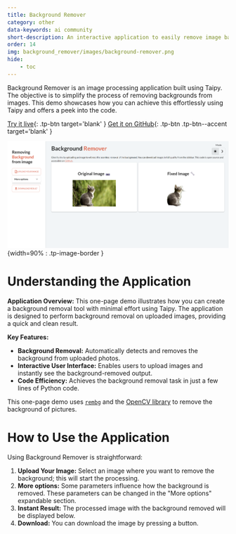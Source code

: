 ```yaml
---
title: Background Remover
category: other
data-keywords: ai community
short-description: An interactive application to easily remove image backgrounds using automatic detection.
order: 14
img: background_remover/images/background-remover.png
hide:
    - toc
---
```

Background Remover is an image processing application built using Taipy. The objective is
to simplify the process of removing backgrounds from images. This demo showcases how you
can achieve this effortlessly using Taipy and offers a peek into the code.

[Try it live](https://background-remover.taipy.cloud/){: .tp-btn target='blank' }
[Get it on GitHub](https://github.com/Avaiga/demo-remove-background){: .tp-btn .tp-btn--accent target='blank' }

![Background Remover](images/background-remover.png){width=90% : .tp-image-border }

# Understanding the Application

**Application Overview:**
This one-page demo illustrates how you can create a background removal tool with minimal
effort using Taipy. The application is designed to perform background removal on uploaded
images, providing a quick and clean result.

**Key Features:**

- **Background Removal:** Automatically detects and removes the background from uploaded
    photos.
- **Interactive User Interface:** Enables users to upload images and instantly see the
    background-removed output.
- **Code Efficiency:** Achieves the background removal task in just a few lines of Python
    code.

This one-page demo uses [`rembg`](https://github.com/danielgatis/rembg) and the
[OpenCV library](https://opencv.org/) to remove the background of pictures.

# How to Use the Application

Using Background Remover is straightforward:

1. **Upload Your Image:** Select an image where you want to remove the background; this
    will start the processing.
2. **More options:** Some parameters influence how the background is removed. These
    parameters can be changed in the "More options" expandable section.
3. **Instant Result:** The processed image with the background removed will be displayed
    below.
4. **Download:** You can download the image by pressing a button.
